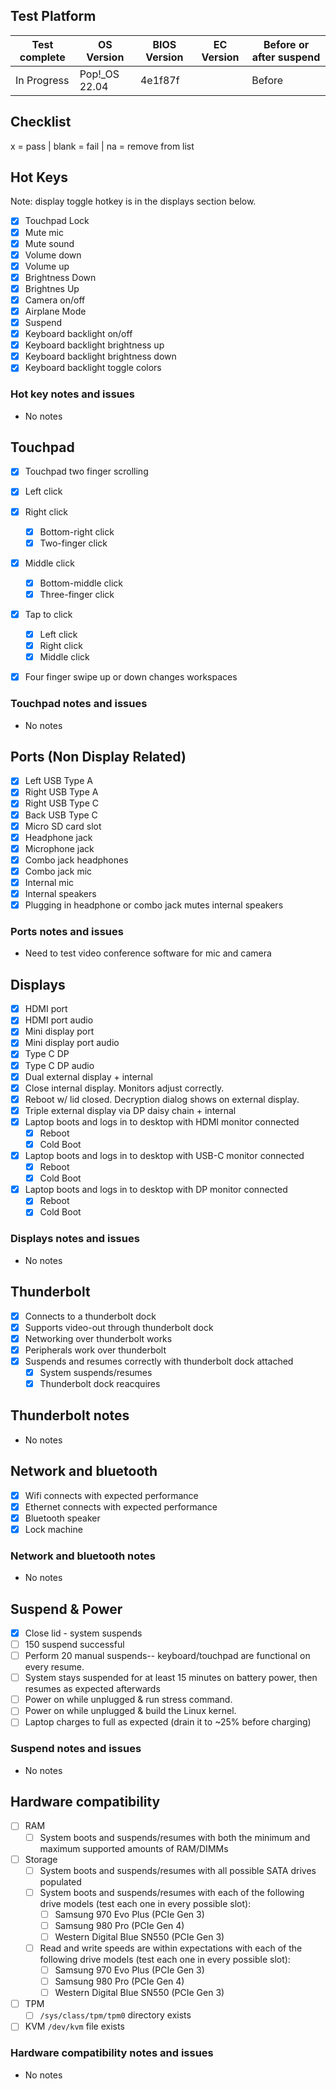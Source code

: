## Test Platform

| Test complete | OS Version     | BIOS Version | EC Version | Before or after suspend |
| ------------- | -------------- | ------------ | ---------- | ----------------------- |
| In Progress     | Pop!\_OS 22.04 | 4e1f87f      |     | Before                    |

## Checklist
x = pass | blank = fail | na = remove from list

## Hot Keys

Note: display toggle hotkey is in the displays section below.

- [x] Touchpad Lock
- [x] Mute mic
- [x] Mute sound
- [x] Volume down
- [x] Volume up
- [x] Brightness Down
- [x] Brightnes Up
- [x] Camera on/off
- [x] Airplane Mode
- [x] Suspend
- [x] Keyboard backlight on/off
- [x] Keyboard backlight brightness up
- [x] Keyboard backlight brightness down
- [x] Keyboard backlight toggle colors

### Hot key notes and issues

- No notes 

## Touchpad

- [x] Touchpad two finger scrolling 
- [x] Left click
- [x] Right click
    - [x] Bottom-right click
    - [x] Two-finger click
- [x] Middle click
    - [x] Bottom-middle click
    - [x] Three-finger click
- [x] Tap to click
    - [x] Left click
    - [x] Right click
    - [x] Middle click
- [x] Four finger swipe up or down changes workspaces


### Touchpad notes and issues

- No notes 

## Ports (Non Display Related)

- [x] Left USB Type A
- [x] Right USB Type A
- [x] Right USB Type C
- [x] Back USB Type C
- [x] Micro SD card slot
- [x] Headphone jack
- [x] Microphone jack
- [x] Combo jack headphones
- [x] Combo jack mic
- [x] Internal mic
- [x] Internal speakers
- [x] Plugging in headphone or combo jack mutes internal speakers

### Ports notes and issues

- Need to test video conference software for mic and camera

## Displays

- [x] HDMI port
- [x] HDMI port audio
- [x] Mini display port
- [x] Mini display port audio
- [x] Type C DP
- [x] Type C DP audio
- [x] Dual external display + internal
- [x] Close internal display. Monitors adjust correctly.
- [x] Reboot w/ lid closed. Decryption dialog shows on external display.
- [x] Triple external display via DP daisy chain + internal
- [x] Laptop boots and logs in to desktop with HDMI monitor connected
    - [x] Reboot
    - [x] Cold Boot
- [x] Laptop boots and logs in to desktop with USB-C monitor connected
    - [x] Reboot
    - [x] Cold Boot
- [x] Laptop boots and logs in to desktop with DP monitor connected
    - [x] Reboot
    - [x] Cold Boot

### Displays notes and issues

- No notes 

## Thunderbolt

- [x] Connects to a thunderbolt dock
- [x] Supports video-out through thunderbolt dock
- [x] Networking over thunderbolt works
- [x] Peripherals work over thunderbolt
- [x] Suspends and resumes correctly with thunderbolt dock attached
    - [x] System suspends/resumes
    - [x] Thunderbolt dock reacquires

## Thunderbolt notes

- No notes 

## Network and bluetooth

- [x] Wifi connects with expected performance
- [x] Ethernet connects with expected performance
- [x] Bluetooth speaker
- [x] Lock machine

### Network and bluetooth notes

- No notes

## Suspend & Power

- [x] Close lid - system suspends
- [ ] 150 suspend successful
- [ ] Perform 20 manual suspends-- keyboard/touchpad are functional on every resume.
- [ ] System stays suspended for at least 15 minutes on battery power, then resumes as expected afterwards
- [ ] Power on while unplugged & run stress command.
- [ ] Power on while unplugged & build the Linux kernel.
- [ ] Laptop charges to full as expected (drain it to ~25% before charging)

### Suspend notes and issues

- No notes

## Hardware compatibility

- [ ] RAM
    - [ ] System boots and suspends/resumes with both the minimum and maximum supported amounts of RAM/DIMMs
- [ ] Storage
    - [ ] System boots and suspends/resumes with all possible SATA drives populated
    - [ ] System boots and suspends/resumes with each of the following drive models (test each one in every possible slot):
        - [ ] Samsung 970 Evo Plus (PCIe Gen 3)
        - [ ] Samsung 980 Pro (PCIe Gen 4)
        - [ ] Western Digital Blue SN550 (PCIe Gen 3)
    - [ ] Read and write speeds are within expectations with each of the following drive models (test each one in every possible slot):
        - [ ] Samsung 970 Evo Plus (PCIe Gen 3)
        - [ ] Samsung 980 Pro (PCIe Gen 4)
        - [ ] Western Digital Blue SN550 (PCIe Gen 3)
- [ ] TPM
    - [ ] `/sys/class/tpm/tpm0` directory exists
- [ ] KVM `/dev/kvm` file exists

### Hardware compatibility notes and issues

- No notes
